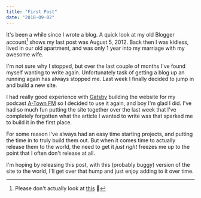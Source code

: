 ```yaml
---
title: "First Post"
date: "2018-09-02"
---
```


It's been a while since I wrote a blog.  A quick look at my old Blogger account[^1] shows my last post was August 5, 2012.  Back then I was kidless, lived in our old apartment, and was only 1 year into my marriage with my awesome wife.

I'm not sure why I stopped, but over the last couple of months I've found myself wanting to write again. Unfortunately task of getting a blog up an running again has always stopped me.  Last week I finally decided to jump in and build a new site.

I had really good experience with [Gatsby](https://www.gatsbyjs.org/) building the website for my podcast [A-Town FM](https://atownfm.com/) so I decided to use it again, and boy I'm glad I did.  I've had so much fun putting the site together over the last week that I've completely forgotten what the article I wanted to write was that sparked me to build it in the first place.

For some reason I've always had an easy time starting projects, and putting the time in to truly build them out.  But when it comes time to actually release them to the world, the need to get it *just right* freezes me up to the point that I often don't release at all.

I'm hoping by releasing this post, with this (probably buggy) version of the site to the world, I'll get over that hump and just enjoy adding to it over time.

[^1]: Please don't actually look at [this](https://charliechapman.blogspot.com/) 😬